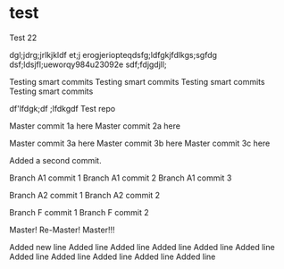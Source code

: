 # test

Test 22

dgl;jdrg;jrlkjkldf et;j erogjeriopteqdsfg;ldfgkjfdlkgs;sgfdg
dsf;ldsjfl;ueworqy984u23092e
sdf;fdjgdjll;

Testing smart commits
Testing smart commits
Testing smart commits
Testing smart commits


df'lfdgk;df
;lfdkgdf
Test repo

Master commit 1a here
Master commit 2a here

Master commit 3a here
Master commit 3b here
Master commit 3c here

Added a second commit.

Branch A1 commit 1
Branch A1 commit 2
Branch A1 commit 3

Branch A2 commit 1
Branch A2 commit 2

Branch F commit 1
Branch F commit 2

Master!
Re-Master!
Master!!!

Added new line
Added line 
Added line 
Added line 
Added line 
Added line 
Added line 
Added line 
Added line 
Added line 
Added line 
